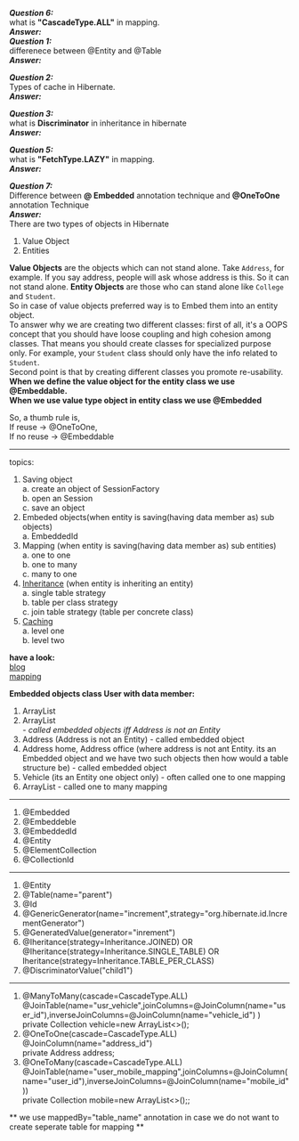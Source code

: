 
***Question 6:***   
what is **"CascadeType.ALL"** in mapping.  
***Answer:***   
***Question 1:***  
differenece between @Entity and @Table  
***Answer:***  

***Question 2:***   
Types of cache in Hibernate.  
***Answer:***   

***Question 3:***   
what is **Discriminator** in inheritance in hibernate  
***Answer:***   

***Question 5:***   
what is **"FetchType.LAZY"** in mapping.  
***Answer:***   

***Question 7:***   
Difference between **@ Embedded** annotation technique and **@OneToOne** annotation Technique  
***Answer:***   
There are two types of objects in Hibernate  
1. Value Object  
2. Entities  
  
**Value Objects** are the objects which can not stand alone. Take `Address`, for example. If you say address, people will ask whose address is this. So it can not stand alone.
**Entity Objects** are those who can stand alone like `College` and `Student`.   
So in case of value objects preferred way is to Embed them into an entity object.   
To answer why we are creating two different classes: first of all, it's a OOPS concept that you should have loose coupling and high cohesion among classes. That means you should create classes for specialized purpose only. For example, your `Student` class should only have the info related to `Student`.  
Second point is that by creating different classes you promote re-usability.  
**When we define the value object for the entity class we use @Embeddable.**  
**When we use value type object in entity class we use @Embedded**  

So, a thumb rule is,   
If reuse -> @OneToOne,  
If no reuse -> @Embeddable  

-----------------------
topics:  
1. Saving object  
    a. create an object of SessionFactory   
    b. open an Session  
    c. save an object  
2. Embeded objects(when entity is saving(having data member as) sub objects)    
    a. EmbeddedId
3. Mapping (when entity is saving(having data member as) sub entities)   
    a. one to one  
    b. one to many  
    c. many to one  
4. [Inheritance](https://github.com/PiyushMittl/hibernate-framework-bloglinks/blob/master/HibernateInheritance.pdf) (when entity is inheriting an entity)  
    a. single table strategy  
    b. table per class strategy  
    c. join table strategy (table per concrete class)  
5. [Caching](https://github.com/PiyushMittl/hibernate-framework-bloglinks/blob/master/Caching.pdf)  
    a. level one  
    b. level two  
    
    
    
    
**have a look:**  
[blog](https://github.com/PiyushMittl/hibernate-framework-bloglinks)    
[mapping](https://dzone.com/articles/hibernate-mapping)  

**Embedded objects class User with data member:**
1. ArrayList<String>  
2. ArrayList<Address> - called embedded objects iff Address is not an Entity  
3. Address (Address is not an Entity) - called embedded object  
4. Address home, Address office (where address is not ant Entity. its an Embedded object and we have two such objects then how would a table structure be) - called embedded object  
5. Vehicle (its an Entity one object only) - often called one to one mapping  
6. ArrayList<Vehicle> - called one to many mapping  

----
1. @Embedded  
2. @Embeddeble  
3. @EmbeddedId  
4. @Entity  
5. @ElementCollection  
6. @CollectionId  
----  
1. @Entity  
2. @Table(name="parent")   
3. @Id  
4. @GenericGenerator(name="increment",strategy="org.hibernate.id.IncrementGenerator")  
5. @GeneratedValue(generator="inrement")  
4. @Iheritance(strategy=Inheritance.JOINED) OR @Iheritance(strategy=Inheritance.SINGLE_TABLE) OR Iheritance(strategy=Inheritance.TABLE_PER_CLASS)  
6. @DiscriminatorValue("child1")
----
1. @ManyToMany(cascade=CascadeType.ALL)  
   @JoinTable(name="usr_vehicle",joinColumns=@JoinColumn(name="user_id"),inverseJoinColumns=@JoinColumn(name="vehicle_id") )  
   private Collection<Vehicle> vehicle=new ArrayList<>();  
2. @OneToOne(cascade=CascadeType.ALL)  
   @JoinColumn(name="address_id")  
   private Address address;  
3. @OneToMany(cascade=CascadeType.ALL)  
   @JoinTable(name="user_mobile_mapping",joinColumns=@JoinColumn(name="user_id"),inverseJoinColumns=@JoinColumn(name="mobile_id"))  
   private Collection<Mobile> mobile=new ArrayList<>();;  

** we use mappedBy="table_name" annotation in case we do not want to create seperate table for mapping **  


